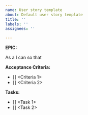 ```yaml
---
name: User story template
about: Default user story template
title: ''
labels: ''
assignees: ''

---
```


**EPIC:** <epic>

As a **<ROLE>** I can **<CAPABILITY>** so that **<BENEFIT>**

**Acceptance Criteria:**
- [] <Criteria 1>
- [] <Criteria 2>


**Tasks:**
- [] <Task 1>
- [] <Task 2>
